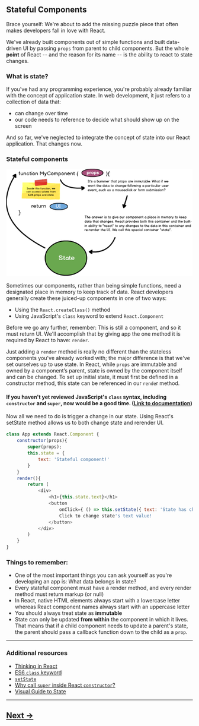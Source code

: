 ## Stateful Components

Brace yourself: We're about to add the missing puzzle piece that often makes developers fall in love with React.

We've already built components out of simple functions and built data-driven UI by passing `props` from parent to child components. But the whole __point__ of React -- and the reason for its name -- is the ability to react to state changes.

### What is state?

If you've had any programming experience, you're probably already familiar with the concept of application state. In web development, it just refers to a collection of data that:
- can change over time
- our code needs to reference to decide what should show up on the screen 

And so far, we've neglected to integrate the concept of state into our React application. That changes now.

### Stateful components

![stateful-components](../00.Media/images/stateful_components.png)

Sometimes our components, rather than being simple functions, need a designated place in memory to keep track of data. React developers generally create these juiced-up components in one of two ways:
- Using the `React.createClass()` method
- Using JavaScript's `class` keyword to extend `React.Component`

Before we go any further, remember: This is still a component, and so it must return UI. We'll accomplish that by giving app the one method it is required by React to have: `render`.

Just adding a `render` method is really no different than the stateless components you've already worked with; the major difference is that we've set ourselves up to use state. In React, while `props` are immutable and owned by a component’s parent, state is owned by the component itself and can be changed. To set up initial state, it must first be defined in a constructor method, this state can be referenced in our `rende`r method.

#### If you haven't yet reviewed JavaScript's `class` syntax, including `constructor` and `super`, now would be a good time. ([Link to documentation](https://developer.mozilla.org/en-US/docs/Web/JavaScript/Reference/Classes))

Now all we need to do is trigger a change in our state. Using React's setState method allows us to both change state and rerender UI.

```js
class App extends React.Component {
    constructor(props){
        super(props);
        this.state = {
            text: 'Stateful component!'
        }
    }
    render(){
        return (
            <div>
                <h1>{this.state.text}</h1>
                <button
                    onClick={ () => this.setState({ text: 'State has changed!' }) } >
                    Click to change state's text value!
                </button>
            </div>
        )
    }
}
```
### Things to remember:
- One of the most important things you can ask yourself as you're developing an app is: What data belongs in state?
- Every stateful component must have a render method, and every render method must return markup (or null)
- In React, native HTML elements always start with a lowercase letter whereas React component names always start with an uppercase letter
- You should always treat state as __immutable__
- State can only be updated __from within__ the component in which it lives. That means that if a child component needs to update a parent's state, the parent should pass a callback function down to the child as a `prop`.
---
### Additional resources
- [Thinking in React](https://facebook.github.io/react/docs/thinking-in-react.html)
- [ES6 `class` keyword](https://developer.mozilla.org/en-US/docs/Web/JavaScript/Reference/Classes)
- [`setState`](https://facebook.github.io/react/docs/react-component.html#setstate)
- [Why call `super` inside React `constructor`?](http://cheng.logdown.com/posts/2016/03/26/683329)
- [Visual Guide to State](https://daveceddia.com/visual-guide-to-state-in-react/)

---

## [Next ->](../01.Lessons/11.ReactDevTools.md)